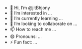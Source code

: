 - 👋 Hi, I’m @jitBhjony
- 👀 I’m interested in ...
- 🌱 I’m currently learning ...
- 💞️ I’m looking to collaborate on ...
- 📫 How to reach me ...
- 😄 Pronouns: ...
- ⚡ Fun fact: ...

<!---
jitBhjony/jitBhjony is a ✨ special ✨ repository because its `README.md` (this file) appears on your GitHub profile.
You can click the Preview link to take a look at your changes.
--->
